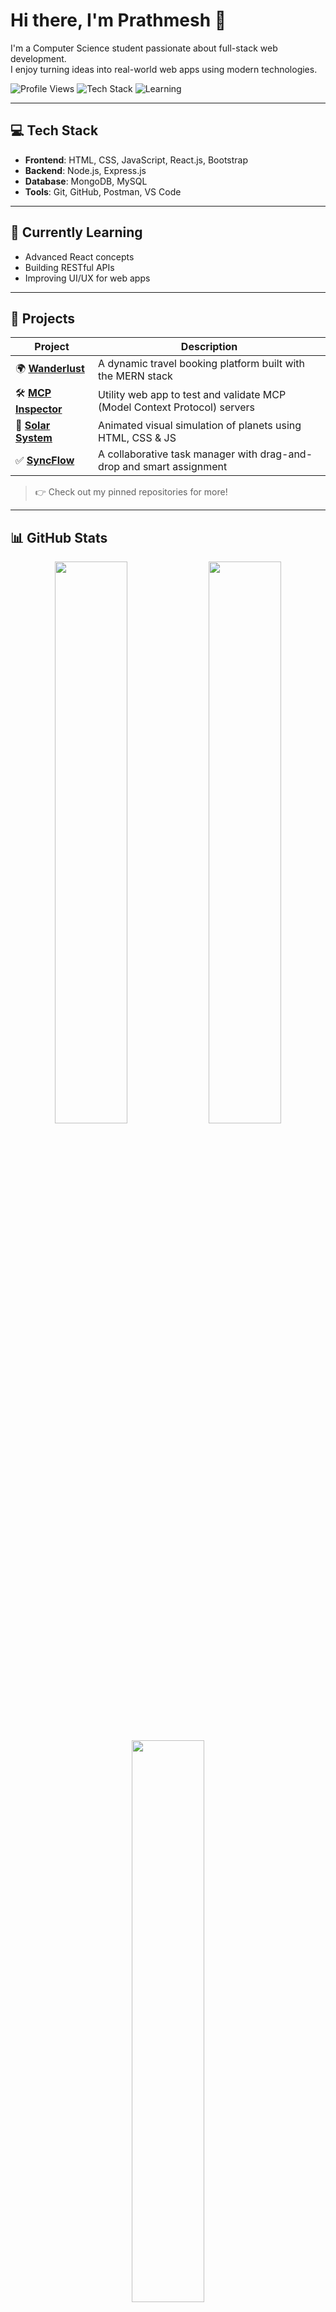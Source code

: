 # Hi there, I'm Prathmesh 👋

I'm a Computer Science student passionate about full-stack web development.  
I enjoy turning ideas into real-world web apps using modern technologies.

![Profile Views](https://komarev.com/ghpvc/?username=your-username&label=Profile%20Views&color=0e75b6&style=flat)
![Tech Stack](https://img.shields.io/badge/MERN-Stack-blueviolet)
![Learning](https://img.shields.io/badge/Learning-React_Advanced-yellowgreen)

---

## 💻 Tech Stack
- **Frontend**: HTML, CSS, JavaScript, React.js, Bootstrap
- **Backend**: Node.js, Express.js
- **Database**: MongoDB, MySQL
- **Tools**: Git, GitHub, Postman, VS Code

---

## 🧠 Currently Learning
- Advanced React concepts
- Building RESTful APIs
- Improving UI/UX for web apps

---

## 📌 Projects

| Project        | Description |
|----------------|-------------|
| 🌍 [**Wanderlust**](https://github.com/your-username/wanderlust) | A dynamic travel booking platform built with the MERN stack |
| 🛠️ [**MCP Inspector**](https://github.com/prathmesh-git/mcp-inspector) | Utility web app to test and validate MCP (Model Context Protocol) servers |
| 🌌 [**Solar System**](https://github.com/prathmesh-git/solar-system) | Animated visual simulation of planets using HTML, CSS & JS |
| ✅ [**SyncFlow**](https://github.com/prathmesh-git/syncflow) | A collaborative task manager with drag-and-drop and smart assignment |

> 👉 Check out my pinned repositories for more!

---

## 📊 GitHub Stats

<p align="center">
  <img src="https://github-readme-stats.vercel.app/api?username=prathmesh-git&show_icons=true&theme=radical" width="48%" />
  <img src="https://github-readme-streak-stats.herokuapp.com?user=prathmesh-git&theme=radical" width="48%" />
</p>

<p align="center">
  <img src="https://github-readme-stats.vercel.app/api/top-langs/?username=prathmesh-git&layout=compact&theme=radical" width="48%" />
</p>

---

## 📫 Let's Connect

- **Email**: prathmpimpalshende@gmail.com  
- **LinkedIn**: www.linkedin.com/in/prathmesh-pimpalshende



---

<!-- Add the GitHub username and actual repo/demo links above -->


<!--
**prathmesh-git/prathmesh-git** is a ✨ _special_ ✨ repository because its `README.md` (this file) appears on your GitHub profile.

Here are some ideas to get you started:

- 🔭 I’m currently working on ...
- 🌱 I’m currently learning ...
- 👯 I’m looking to collaborate on ...
- 🤔 I’m looking for help with ...
- 💬 Ask me about ...
- 📫 How to reach me: ...
- 😄 Pronouns: ...
- ⚡ Fun fact: ...
-->
